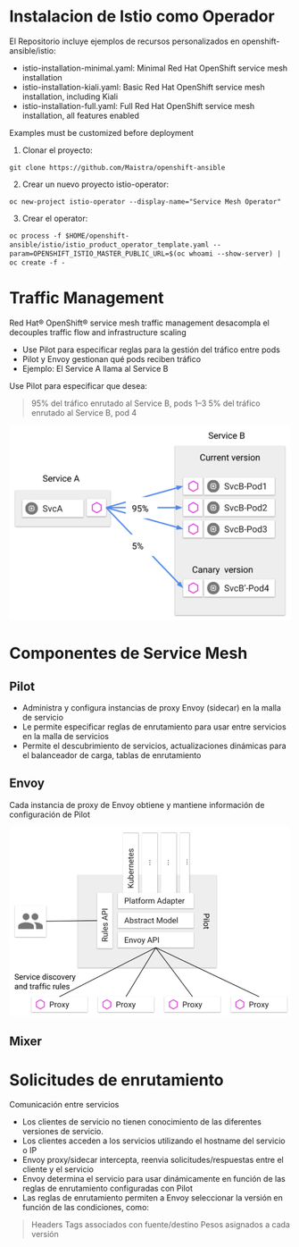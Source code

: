 # Instalacion de Istio como Operador


El Repositorio incluye ejemplos de recursos personalizados en openshift-ansible/istio:

* istio-installation-minimal.yaml: Minimal Red Hat OpenShift service mesh installation
* istio-installation-kiali.yaml: Basic Red Hat OpenShift service mesh installation, including Kiali
* istio-installation-full.yaml: Full Red Hat OpenShift service mesh installation, all features enabled

Examples must be customized before deployment

1. Clonar el proyecto:
```
git clone https://github.com/Maistra/openshift-ansible
```
2. Crear un nuevo proyecto istio-operator:
```
oc new-project istio-operator --display-name="Service Mesh Operator"
```
3. Crear el operator:
```
oc process -f $HOME/openshift-ansible/istio/istio_product_operator_template.yaml --param=OPENSHIFT_ISTIO_MASTER_PUBLIC_URL=$(oc whoami --show-server) | oc create -f -
```



# Traffic Management

Red Hat® OpenShift® service mesh traffic management desacompla el decouples traffic flow and infrastructure scaling

* Use Pilot para especificar reglas para la gestión del tráfico entre pods
* Pilot y Envoy gestionan qué pods reciben tráfico
* Ejemplo: El Service A llama al Service B

Use Pilot para especificar que desea:
> 95% del tráfico enrutado al Service B, pods 1–3
> 5% del tráfico enrutado al Service B, pod 4

![Ref](tm01.png)



# Componentes de Service Mesh
## Pilot

* Administra y configura instancias de proxy Envoy (sidecar) en la malla de servicio
* Le permite especificar reglas de enrutamiento para usar entre servicios en la malla de servicios
* Permite el descubrimiento de servicios, actualizaciones dinámicas para el balanceador de carga, tablas de enrutamiento

## Envoy
Cada instancia de proxy de Envoy obtiene y mantiene información de configuración de Pilot

![Ref](tm02.png)


## Mixer

# Solicitudes de enrutamiento
Comunicación entre servicios
- Los clientes de servicio no tienen conocimiento de las diferentes versiones de servicio.
- Los clientes acceden a los servicios utilizando el hostname del servicio o IP
- Envoy proxy/sidecar intercepta, reenvia solicitudes/respuestas entre el cliente y el servicio
- Envoy determina el servicio para usar dinámicamente en función de las reglas de enrutamiento configuradas con Pilot
- Las reglas de enrutamiento permiten a Envoy seleccionar la versión en función de las condiciones, como:

> Headers
> Tags associados con fuente/destino
> Pesos asignados a cada versión
